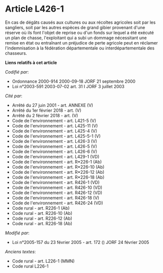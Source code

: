 # Article L426-1

En cas de dégâts causés aux cultures ou aux récoltes agricoles soit par les sangliers, soit par les autres espèces de grand
gibier provenant d'une réserve où ils font l'objet de reprise ou d'un fonds sur lequel a été exécuté un plan de chasse,
l'exploitant qui a subi un dommage nécessitant une remise en état ou entraînant un préjudice de perte agricole peut en
réclamer l'indemnisation à la fédération départementale ou interdépartementale des chasseurs.

**Liens relatifs à cet article**

_Codifié par_:

  - Ordonnance 2000-914 2000-09-18 JORF 21 septembre 2000
  - Loi n°2003-591 2003-07-02 art. 31 I JORF 3 juillet 2003

_Cité par_:

  - Arrêté du 27 juin 2001 - art. ANNEXE (V)
  - Arrêté du 1er février 2018 - art. (V)
  - Arrêté du 2 février 2018 - art. (V)
  - Code de l'environnement - art. L421-5 (V)
  - Code de l'environnement - art. L425-11 (V)
  - Code de l'environnement - art. L425-4 (V)
  - Code de l'environnement - art. L425-5-1 (V)
  - Code de l'environnement - art. L426-3 (V)
  - Code de l'environnement - art. L426-5 (V)
  - Code de l'environnement - art. L426-6 (V)
  - Code de l'environnement - art. L429-1 (VD)
  - Code de l'environnement - art. R*226-1 (Ab)
  - Code de l'environnement - art. R*226-10 (Ab)
  - Code de l'environnement - art. R*226-12 (Ab)
  - Code de l'environnement - art. R*226-18 (Ab)
  - Code de l'environnement - art. R426-1 (VD)
  - Code de l'environnement - art. R426-10 (VD)
  - Code de l'environnement - art. R426-12 (VD)
  - Code de l'environnement - art. R426-18 (V)
  - Code de l'environnement - art. R426-24 (VD)
  - Code rural - art. R226-1 (Ab)
  - Code rural - art. R226-10 (Ab)
  - Code rural - art. R226-12 (Ab)
  - Code rural - art. R226-18 (Ab)

_Modifié par_:

  - Loi n°2005-157 du 23 février 2005 - art. 172 () JORF 24 février 2005

_Anciens textes_:

  - Code rural - art. L226-1 (MMN)
  - Code rural L226-1
